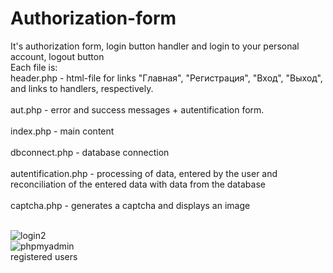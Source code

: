 # Authorization-form
It's authorization form, login button handler and login to your personal account, logout button
<br>
Each file is:
<br>
header.php - html-file for links "Главная", "Регистрация", "Вход", "Выход", and links to handlers, respectively.
<br>
<br>
aut.php - error and success messages + autentification form.
<br>
<br>
index.php - main content 
<br>
<br>
dbconnect.php - database connection
<br>
<br>
autentification.php - processing of data, entered by the user and reconciliation of the entered data with data from the database
<br>
<br>
captcha.php - generates a captcha and displays an image
<br>
<br>

![login2](https://user-images.githubusercontent.com/78618492/134187781-828c428f-23ba-4ab1-ae4b-28e3f99fc5a5.jpg)
<br>
![phpmyadmin](https://user-images.githubusercontent.com/78618492/134187829-ffcf41cf-16c0-4d0e-8edc-68bd373817e8.jpg)
<br>
registered users

